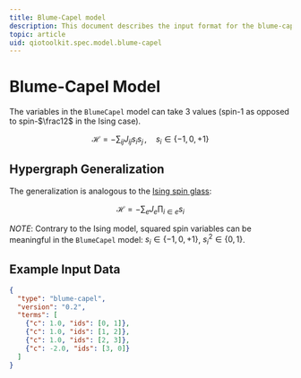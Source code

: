 ```yaml
---
title: Blume-Capel model
description: This document describes the input format for the blume-capel model.
topic: article
uid: qiotoolkit.spec.model.blume-capel
---
```


Blume-Capel Model
=================
The variables in the `BlumeCapel` model can take 3 values
(spin-$`1`$ as opposed to spin-$`\frac12`$ in the Ising case).

```math
\mathcal{H} = -\sum_{ij} J_{ij} s_{i}s_{j}\,,\quad s_i \in \{-1,0,+1\}
```

Hypergraph Generalization
-------------------------
The generalization is analogous to the [Ising spin glass](ising.md):

```math
\mathcal{H} = -\sum_e J_e \prod_{i\in e} s_i
```

*NOTE*: Contrary to the Ising model, squared spin variables can be meaningful in the
`BlumeCapel` model: $`s_i\in\{-1,0,+1\}`$, $`s_i^2\in\{0,1\}`$.


Example Input Data
------------------

```json
{
  "type": "blume-capel",
  "version": "0.2",
  "terms": [
    {"c": 1.0, "ids": [0, 1]},
    {"c": 1.0, "ids": [1, 2]},
    {"c": 1.0, "ids": [2, 3]},
    {"c": -2.0, "ids": [3, 0]}
  ]
}
```
